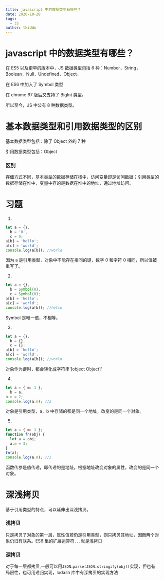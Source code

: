 ```yaml
---
title: javascript 中的数据类型有哪些？
date: 2020-10-28
tags:
  - JS
author: tkiddo
---
```


# javascript 中的数据类型有哪些？

在 ES5 以及更早的版本中，JS 数据类型包括 6 种：Number，String，Boolean，Null，Undefined，Object。

在 ES6 中加入了 Symbol 类型

在 chrome 67 版后又支持了 BigInt 类型。

所以至今，JS 中公有 8 种数据类型。

# 基本数据类型和引用数据类型的区别

基本数据类型包括：除了 Object 外的 7 种

引用数据类型包括：Object

### 区别

存储方式不同，基本类型的数据存储在栈中，访问变量即是访问数据；引用类型的数据存储在堆中，变量中存的是数据在堆中的地址，通过地址访问。

# 习题

1.

```js
let a = {},
  b = '0',
  c = 0;
a[b] = 'hello';
a[c] = 'world';
console.log(a[b]); //world
```

因为 a 是引用类型，对象中不能存在相同的键，数字 0 和字符 0 相同，所以值被重写了。

2.

```js
let a = {},
  b = Symbol(0),
  c = Symbol(0);
a[b] = 'hello';
a[c] = 'world';
console.log(a[b]); //hello
```

Symbol 是唯一值，不相等。

3.

```js
let a = {},
  b = {},
  c = {};
a[b] = 'hello';
a[c] = 'world';
console.log(a[b]); //world
```

对象作为键时，都会转化成字符串'[object Object]'

4.

```js
let a = { m: 1 },
  b = a;
b.m = 2;
console.log(a.m); //2
```

对象是引用类型，a，b 中存储的都是同一个地址，改变的是同一个对象。

5.

```js
let a = { m: 1 };
function fn(obj) {
  let a = obj;
  a.m = 3;
}
fn(a);
console.log(a.m); //3
```

函数传参是值传递，即传递的是地址，根据地址改变对象的属性，改变的是同一个对象。

# 深浅拷贝

基于引用类型的特点，可以延伸出深浅拷贝。

### 浅拷贝

只是拷贝了对象的第一层，属性值若仍是引用类型，则只拷贝其地址，因而两个对象仍旧有联系。ES6 里的扩展运算符`...`就是浅拷贝

### 深拷贝

对于每一层都拷贝,一般可以用`JSON.parse(JSON.stringify(obj))`实现，但也有局限性，也可用递归实现，lodash 库中有深拷贝的实现方法
